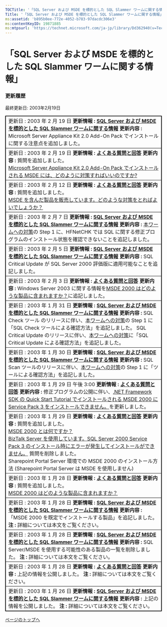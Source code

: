 ```yaml
---
TOCTitle: '「SQL Server および MSDE を標的とした SQL Slammer ワームに関する情報」 ‐ 更新履歴'
Title: '「SQL Server および MSDE を標的とした SQL Slammer ワームに関する情報」 ‐ 更新履歴'
ms:assetid: 'b895b0ee-772e-4052-b783-97dacdc306e3'
ms:contentKeyID: 19871885
ms:mtpsurl: 'https://technet.microsoft.com/ja-jp/library/Dd362940(v=TechNet.10)'
---
```


「SQL Server および MSDE を標的とした SQL Slammer ワームに関する情報」
======================================================================

### 更新履歴

最終更新日: 2003年2月19日

 
<p></p>
<table style="border:1px solid black;">
<colgroup>
<col width="100%" />
</colgroup>
<tbody>
<tr class="odd">
<td style="border:1px solid black;">更新日 : 2003 年 2 月 19 日
<strong>更新情報 :</strong> <a href="https://technet.microsoft.com/ja-jp/library/626ad711-945f-44ed-b8a8-c5865f070574(v=TechNet.10)"><strong>SQL Server および MSDE を標的とした SQL Slammer ワームに関する情報</strong></a>
<strong>更新内容 :</strong>
Microsoft Server Appliance Kit 2.0 Add-On Pack でインストールに関する注意点を追加しました。</td>
</tr>
<tr class="even">
<td style="border:1px solid black;">更新日 : 2003 年 2 月 19 日
<strong>更新情報 :</strong> <a href="https://technet.microsoft.com/ja-jp/library/626ad711-945f-44ed-b8a8-c5865f070574(v=TechNet.10)"><strong>よくある質問と回答</strong></a>
<strong>更新内容 :</strong>
質問を追加しました。<br />
<a href="https://technet.microsoft.com/ja-jp/library/626ad711-945f-44ed-b8a8-c5865f070574(v=TechNet.10)">Microsoft Server Appliance Kit 2.0 Add-On Pack でインストールされる MSDE には、どのように対策すればいいのですか?</a></td>
</tr>
<tr class="odd">
<td style="border:1px solid black;">更新日 : 2003 年 2 月 12 日
<strong>更新情報 :</strong> <a href="https://technet.microsoft.com/ja-jp/library/626ad711-945f-44ed-b8a8-c5865f070574(v=TechNet.10)"><strong>よくある質問と回答</strong></a>
<strong>更新内容 :</strong>
質問を追加しました。<br />
<a href="https://technet.microsoft.com/ja-jp/library/626ad711-945f-44ed-b8a8-c5865f070574(v=TechNet.10)">MSDE を含んだ製品を販売しています。どのような対策をとればよいでしょうか？</a></td>
</tr>
<tr class="even">
<td style="border:1px solid black;">更新日 : 2003 年 2 月 7 日
<strong>更新情報 :</strong> <a href="https://technet.microsoft.com/ja-jp/library/6d9f9aeb-5607-4539-9ef3-d021e64611b0(v=TechNet.10)"><strong>SQL Server および MSDE を標的とした SQL Slammer ワームに関する情報</strong></a>
<strong>更新内容 :</strong>
<a href="https://technet.microsoft.com/ja-jp/library/6d9f9aeb-5607-4539-9ef3-d021e64611b0(v=TechNet.10)">本ワームへの対策</a>の Step 1 に、HFNetCHK では SQL に関する修正プログラムのインストール状態を確認できないことを追記しました。</td>
</tr>
<tr class="odd">
<td style="border:1px solid black;">更新日 : 2003 年 2 月 5 日
<strong>更新情報 :</strong> <a href="https://technet.microsoft.com/ja-jp/library/6d9f9aeb-5607-4539-9ef3-d021e64611b0(v=TechNet.10)"><strong>SQL Server および MSDE を標的とした SQL Slammer ワームに関する情報</strong></a>
<strong>更新内容 :</strong>
SQL Critical Update が SQL Server 2000 評価版に適用可能なことを追記しました。</td>
</tr>
<tr class="even">
<td style="border:1px solid black;">更新日 : 2003 年 2 月 3 日
<strong>更新情報 :</strong> <a href="https://technet.microsoft.com/ja-jp/library/6d9f9aeb-5607-4539-9ef3-d021e64611b0(v=TechNet.10)"><strong>よくある質問と回答</strong></a>
<strong>更新内容 :</strong>
Windows Server 2003 に関する情報を<a href="https://technet.microsoft.com/ja-jp/library/626ad711-945f-44ed-b8a8-c5865f070574(v=TechNet.10)">MSDE 2000 はどのような製品に含まれますか？</a>に追記しました。</td>
</tr>
<tr class="odd">
<td style="border:1px solid black;">更新日 : 2003 年 1 月 31 日
<strong>更新情報 :</strong> <a href="https://technet.microsoft.com/ja-jp/library/6d9f9aeb-5607-4539-9ef3-d021e64611b0(v=TechNet.10)"><strong>SQL Server および MSDE を標的とした SQL Slammer ワームに関する情報</strong></a>
<strong>更新内容 :</strong>
SQL Check ツール のリリースに伴い、<a href="https://technet.microsoft.com/ja-jp/library/6d9f9aeb-5607-4539-9ef3-d021e64611b0(v=TechNet.10)">本ワームへの対策</a>の Step 1 に「SQL Check ツールによる確認方法」を追記しました。
SQL Critical Update のリリースに伴い、<a href="https://technet.microsoft.com/ja-jp/library/6d9f9aeb-5607-4539-9ef3-d021e64611b0(v=TechNet.10)">本ワームへの対策</a>に「SQL Critical Update による確認方法」を追記しました。</td>
</tr>
<tr class="even">
<td style="border:1px solid black;">更新日 : 2003 年 1 月 30 日
<strong>更新情報 :</strong> <a href="https://technet.microsoft.com/ja-jp/library/6d9f9aeb-5607-4539-9ef3-d021e64611b0(v=TechNet.10)"><strong>SQL Server および MSDE を標的とした SQL Slammer ワームに関する情報</strong></a>
<strong>更新内容 :</strong>
SQL Scan ツールのリリースに伴い、<a href="https://technet.microsoft.com/ja-jp/library/6d9f9aeb-5607-4539-9ef3-d021e64611b0(v=TechNet.10)">本ワームへの対策</a>の Step 1 に「ツールによる確認方法」を追記しました。</td>
</tr>
<tr class="odd">
<td style="border:1px solid black;">更新日 : 2003 年 1 月 29 日 午後 3:00
<strong>更新情報 :</strong> <a href="https://www.microsoft.com/japan/technet/security/alerts/slammerfaq.mspx"><strong>よくある質問と回答</strong></a>
<strong>更新内容 :</strong>
修正プログラムの公開に伴い、<a href="https://technet.microsoft.com/ja-jp/library/626ad711-945f-44ed-b8a8-c5865f070574(v=TechNet.10)">.NET Framework SDK の Quick Start Tutorial でインストールされる MSDE 2000 に Service Pack 3 をインストールできません。</a>を更新しました。</td>
</tr>
<tr class="even">
<td style="border:1px solid black;">更新日 : 2003 年 1 月 29 日
<strong>更新情報 :</strong> <a href="https://technet.microsoft.com/ja-jp/library/626ad711-945f-44ed-b8a8-c5865f070574(v=TechNet.10)"><strong>よくある質問と回答</strong></a>
<strong>更新内容 :</strong>
質問を追加しました。<br />
<a href="https://technet.microsoft.com/ja-jp/library/626ad711-945f-44ed-b8a8-c5865f070574(v=TechNet.10)">MSDE 2000 とは何ですか？</a><br />
<a href="https://technet.microsoft.com/ja-jp/library/626ad711-945f-44ed-b8a8-c5865f070574(v=TechNet.10)">BizTalk Server を使用しています。SQL Server 2000 Service Pack 3 のインストール時にエラーが発生してインストールができません。</a>
質問を削除しました。<br />
Sharepoint Portal Server 環境での MSDE 2000 のインストール方法 (Sharepoint Portal Server は MSDE を使用しません)</td>
</tr>
<tr class="odd">
<td style="border:1px solid black;">更新日 : 2003 年 1 月 28 日
<strong>更新情報 :</strong> <a href="https://technet.microsoft.com/ja-jp/library/626ad711-945f-44ed-b8a8-c5865f070574(v=TechNet.10)"><strong>よくある質問と回答</strong></a>
<strong>更新内容 :</strong>
質問を追加しました。<br />
<a href="https://technet.microsoft.com/ja-jp/library/626ad711-945f-44ed-b8a8-c5865f070574(v=TechNet.10)">MSDE 2000 はどのような製品に含まれますか？</a></td>
</tr>
<tr class="even">
<td style="border:1px solid black;">更新日 : 2003 年 1 月 28 日
<strong>更新情報 :</strong> <a href="https://technet.microsoft.com/ja-jp/library/6d9f9aeb-5607-4539-9ef3-d021e64611b0(v=TechNet.10)"><strong>SQL Server および MSDE を標的とした SQL Slammer ワームに関する情報</strong></a>
<strong>更新内容 :</strong>
「MSDE 2000 を既定でインストールする製品」を追記しました。
<strong>注 :</strong> 詳細については本文をご覧ください。</td>
</tr>
<tr class="odd">
<td style="border:1px solid black;">更新日 : 2003 年 1 月 28 日
<strong>更新情報 :</strong> <a href="https://technet.microsoft.com/ja-jp/library/6d9f9aeb-5607-4539-9ef3-d021e64611b0(v=TechNet.10)"><strong>SQL Server および MSDE を標的とした SQL Slammer ワームに関する情報</strong></a>
<strong>更新内容 :</strong>
SQL Server/MSDE を使用する可能性のある製品の一覧を削除しました。
<strong>注 :</strong> 詳細については本文をご覧ください。</td>
</tr>
<tr class="even">
<td style="border:1px solid black;">更新日 : 2003 年 1 月 28 日
<strong>更新情報 :</strong> <a href="https://technet.microsoft.com/ja-jp/library/626ad711-945f-44ed-b8a8-c5865f070574(v=TechNet.10)"><strong>よくある質問と回答</strong></a>
<strong>更新内容 :</strong>
上記の情報を公開しました。
<strong>注 :</strong> 詳細については本文をご覧ください。</td>
</tr>
<tr class="odd">
<td style="border:1px solid black;">更新日 : 2003 年 1 月 26 日
<strong>更新情報 :</strong> <a href="https://technet.microsoft.com/ja-jp/library/6d9f9aeb-5607-4539-9ef3-d021e64611b0(v=TechNet.10)"><strong>SQL Server および MSDE を標的とした SQL Slammer ワームに関する情報</strong></a>
<strong>更新内容 :</strong>
上記の情報を公開しました。
<strong>注 :</strong> 詳細については本文をご覧ください。</td>
</tr>
</tbody>
</table>

<p></p>

 

[](#mainsection)[ページのトップへ](#mainsection)
